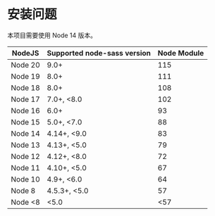 # 安装问题

本项目需要使用 Node 14 版本。

| NodeJS  | Supported node-sass version | Node Module |
| ------- | --------------------------- | ----------- |
| Node 20 | 9.0+                        | 115         |
| Node 19 | 8.0+                        | 111         |
| Node 18 | 8.0+                        | 108         |
| Node 17 | 7.0+, <8.0                  | 102         |
| Node 16 | 6.0+                        | 93          |
| Node 15 | 5.0+, <7.0                  | 88          |
| Node 14 | 4.14+, <9.0                 | 83          |
| Node 13 | 4.13+, <5.0                 | 79          |
| Node 12 | 4.12+, <8.0                 | 72          |
| Node 11 | 4.10+, <5.0                 | 67          |
| Node 10 | 4.9+, <6.0                  | 64          |
| Node 8  | 4.5.3+, <5.0                | 57          |
| Node <8 | <5.0                        | <57         |
